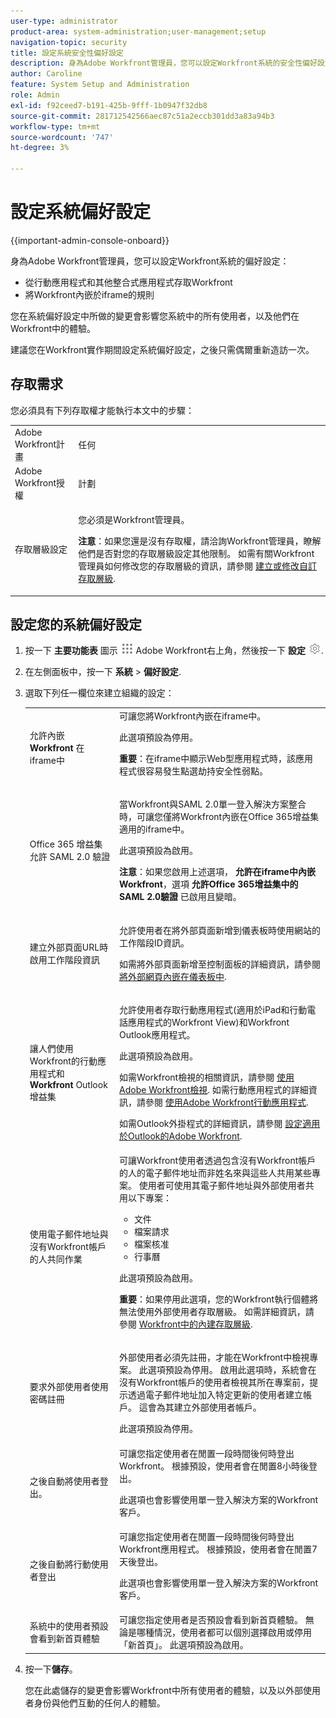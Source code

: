 ```yaml
---
user-type: administrator
product-area: system-administration;user-management;setup
navigation-topic: security
title: 設定系統安全性偏好設定
description: 身為Adobe Workfront管理員，您可以設定Workfront系統的安全性偏好設定。
author: Caroline
feature: System Setup and Administration
role: Admin
exl-id: f92ceed7-b191-425b-9fff-1b0947f32db8
source-git-commit: 281712542566aec87c51a2eccb301dd3a83a94b3
workflow-type: tm+mt
source-wordcount: '747'
ht-degree: 3%

---
```


# 設定系統偏好設定

<!--
DON'T DELETE, DRAFT OR HIDE THIS ARTICLE. IT IS LINKED TO THE PRODUCT, THROUGH THE CONTEXT SENSITIVE HELP LINKS.</p>
-->

{{important-admin-console-onboard}}

身為Adobe Workfront管理員，您可以設定Workfront系統的偏好設定：

* 從行動應用程式和其他整合式應用程式存取Workfront
* 將Workfront內嵌於iframe的規則

您在系統偏好設定中所做的變更會影響您系統中的所有使用者，以及他們在Workfront中的體驗。

建議您在Workfront實作期間設定系統偏好設定，之後只需偶爾重新造訪一次。

## 存取需求

您必須具有下列存取權才能執行本文中的步驟：

<table style="table-layout:auto"> 
 <col> 
 <col> 
 <tbody> 
  <tr> 
   <td role="rowheader">Adobe Workfront計畫</td> 
   <td>任何</td> 
  </tr> 
  <tr> 
   <td role="rowheader">Adobe Workfront授權</td> 
   <td>計劃</td> 
  </tr> 
  <tr> 
   <td role="rowheader">存取層級設定</td> 
   <td> <p>您必須是Workfront管理員。</p> <p><b>注意</b>：如果您還是沒有存取權，請洽詢Workfront管理員，瞭解他們是否對您的存取層級設定其他限制。 如需有關Workfront管理員如何修改您的存取層級的資訊，請參閱 <a href="../../../administration-and-setup/add-users/configure-and-grant-access/create-modify-access-levels.md" class="MCXref xref">建立或修改自訂存取層級</a>.</p> </td> 
  </tr> 
 </tbody> 
</table>

## 設定您的系統偏好設定

1. 按一下 **主要功能表** 圖示 ![](assets/main-menu-icon.png) Adobe Workfront右上角，然後按一下 **設定** ![](assets/gear-icon-settings.png).

1. 在左側面板中，按一下 **系統** > **偏好設定**.

1. 選取下列任一欄位來建立組織的設定：

   <table style="table-layout:auto"> 
    <col> 
    <col> 
    <tbody> 
     <tr> 
      <td role="rowheader"> <p>允許內嵌 <strong>Workfront</strong> 在iframe中</p> </td> 
      <td>可讓您將Workfront內嵌在iframe中。<p>此選項預設為停用。</p><p><b>重要</b>：在iframe中顯示Web型應用程式時，該應用程式很容易發生點選劫持安全性弱點。</p></td> 
     </tr> 
     <tr> 
      <td role="rowheader">Office 365 增益集允許 SAML 2.0 驗證</td> 
      <td> <p>當Workfront與SAML 2.0單一登入解決方案整合時，可讓您僅將Workfront內嵌在Office 365增益集適用的iframe中。 </p> <p>此選項預設為啟用。</p> <p><b>注意</b>：如果您啟用上述選項， <strong>允許在iframe中內嵌Workfront</strong>，選項 <strong>允許Office 365增益集中的SAML 2.0驗證</strong> 已啟用且變暗。</p> </td> 
     </tr> 
     <tr> 
      <td role="rowheader">建立外部頁面URL時啟用工作階段資訊</td> 
      <td> <p>允許使用者在將外部頁面新增到儀表板時使用網站的工作階段ID資訊。</p> <p>如需將外部頁面新增至控制面板的詳細資訊，請參閱 <a href="../../../reports-and-dashboards/dashboards/creating-and-managing-dashboards/embed-external-web-page-dashboard.md" class="MCXref xref">將外部網頁內嵌在儀表板中</a>.</p> </td> 
     </tr> 
     <tr> 
      <td role="rowheader">讓人們使用Workfront的行動應用程式和 <strong>Workfront</strong> Outlook增益集</td> 
      <td> <p>允許使用者存取行動應用程式(適用於iPad和行動電話應用程式的Workfront View)和Workfront Outlook應用程式。</p> <p>此選項預設為啟用。 </p> <p>如需Workfront檢視的相關資訊，請參閱 <a href="../../../workfront-basics/mobile-apps/using-workfront-view/use-workfront-view.md" class="MCXref xref">使用Adobe Workfront檢視</a>. 如需行動應用程式的詳細資訊，請參閱 <a href="../../../workfront-basics/mobile-apps/using-the-workfront-mobile-app/use-the-mobile-app.md" class="MCXref xref">使用Adobe Workfront行動應用程式</a>.</p> <p>如需Outlook外掛程式的詳細資訊，請參閱 <a href="../../../workfront-integrations-and-apps/using-workfront-with-outlook/set-up-workfront-for-outlook.md" class="MCXref xref">設定適用於Outlook的Adobe Workfront</a>.</p> </td> 
     </tr> 
     <tr> 
      <td role="rowheader"> <p>使用電子郵件地址與沒有Workfront帳戶的人共同作業</p> </td> 
      <td>可讓Workfront使用者透過包含沒有Workfront帳戶的人的電子郵件地址而非姓名來與這些人共用某些專案。 使用者可使用其電子郵件地址與外部使用者共用以下專案：
       <ul>
        <li>文件<br></li>
        <li>檔案請求<br></li>
        <li>檔案核准</li>
        <li>行事曆</li>
       </ul><p>此選項預設為啟用。</p> <p><b>重要</b>：如果停用此選項，您的Workfront執行個體將無法使用外部使用者存取層級。 如需詳細資訊，請參閱 <a href="../../../administration-and-setup/add-users/access-levels-and-object-permissions/default-access-levels-in-workfront.md" class="MCXref xref">Workfront中的內建存取層級</a>.</p> </td> 
     </tr> 
     <tr> 
      <td role="rowheader">要求外部使用者使用密碼註冊</td> 
      <td> <p>外部使用者必須先註冊，才能在Workfront中檢視專案。 此選項預設為停用。 啟用此選項時，系統會在沒有Workfront帳戶的使用者檢視其所在專案前，提示透過電子郵件地址加入特定更新的使用者建立帳戶。 這會為其建立外部使用者帳戶。</p> <p>此選項預設為停用。</p> </td> 
     </tr> 
     <tr> 
      <td role="rowheader">之後自動將使用者登出。</td> 
      <td> 可讓您指定使用者在閒置一段時間後何時登出Workfront。 根據預設，使用者會在閒置8小時後登出。 <p>此選項也會影響使用單一登入解決方案的Workfront客戶。</p> </td> 
     </tr> 
     <tr> 
      <td role="rowheader">之後自動將行動使用者登出 </td> 
      <td>可讓您指定使用者在閒置一段時間後何時登出Workfront應用程式。 根據預設，使用者會在閒置7天後登出。 <p>此選項也會影響使用單一登入解決方案的Workfront客戶。</p></td> 
     </tr> 
     <tr> 
      <td role="rowheader">系統中的使用者預設會看到新首頁體驗 </td> 
      <td>可讓您指定使用者是否預設會看到新首頁體驗。 無論是哪種情況，使用者都可以個別選擇啟用或停用「新首頁」。 此選項預設為啟用。</td> 
     </tr> 
    </tbody> 
   </table>

1. 按一下&#x200B;**儲存**。

   您在此處儲存的變更會影響Workfront中所有使用者的體驗，以及以外部使用者身份與他們互動的任何人的體驗。
